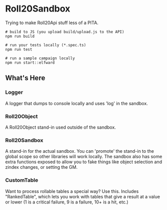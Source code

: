 # Roll20Sandbox

Trying to make Roll20Api stuff less of a PITA.

```
# build to JS (you upload build/upload.js to the API)
npm run build

# run your tests locally (*.spec.ts)
npm run test

# run a sample campaign locally
npm run start::elfward

```

## What's Here

### Logger

A logger that dumps to console locally and uses 'log' in the sandbox.

### Roll20Object

A Roll20Object stand-in used outside of the sandbox.

### Roll20Sandbox

A stand-in for the actual sandbox. You can 'promote' the stand-in to the global scope so other libraries will work locally. The sandbox also has some extra functions exposed to allow you to fake things like object selection and zindex changes, or setting the GM.

### CustomTable

Want to process rollable tables a special way? Use this. Includes "RankedTable", which lets you work with tables that give a result at a value or lower (1 is a critical failure, 9 is a failure, 10+ is a hit, etc.)
